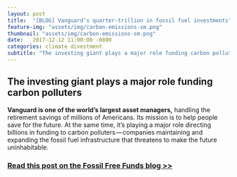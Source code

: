 ```yaml
---
layout: post
title:  "[BLOG] Vanguard’s quarter-trillion in fossil fuel investments"
feature-img: "assets/img/carbon-emissions-sm.png"
thumbnail: "assets/img/carbon-emissions-sm.png"
date:   2017-12-12 11:00:00 -0800
categories: climate divestment
subtitle: "The investing giant plays a major role funding carbon polluters"
---
```


## The investing giant plays a major role funding carbon polluters

**Vanguard is one of the world’s largest asset managers,** handling the retirement savings of millions of Americans. Its mission is to help people save for the future. At the same time, it’s playing a major role directing billions in funding to carbon polluters — companies maintaining and expanding the fossil fuel infrastructure that threatens to make the future uninhabitable.

### [Read this post on the Fossil Free Funds blog >>](https://fossilfreefunds.org/blog/2017/12/12/vanguards-quarter-trillion-fossil-fuel-investments.html)
